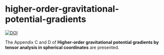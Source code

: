 # higher-order-gravitational-potential-gradients

[![DOI](https://zenodo.org/badge/299549452.svg)](https://zenodo.org/badge/latestdoi/299549452)

The Appendix C and D of **Higher-order gravitational potential gradients by tensor analysis in spherical coordinates** are presented.
